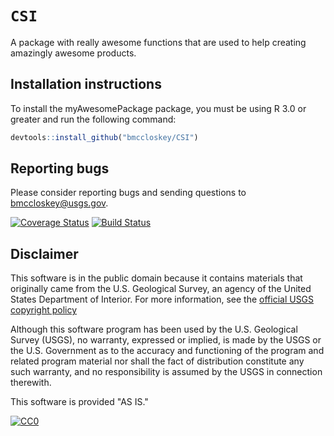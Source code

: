 `CSI`
=====

A package with really awesome functions that are used to help creating amazingly awesome products.

Installation instructions
-------------------------

To install the myAwesomePackage package, you must be using R 3.0 or greater and run the following command:

``` r
devtools::install_github("bmccloskey/CSI")
```

Reporting bugs
--------------

Please consider reporting bugs and sending questions to <bmccloskey@usgs.gov>.

[![Coverage Status](https://coveralls.io/repos/github/USGS-R/CSI/badge.svg?branch=master)](https://coveralls.io/github/USGS-R/CSI?branch=master) [![Build Status](https://travis-ci.org/USGS-R/CSI.svg?branch=master)](https://travis-ci.org/USGS-R/CSI)

Disclaimer
----------

This software is in the public domain because it contains materials that originally came from the U.S. Geological Survey, an agency of the United States Department of Interior. For more information, see the [official USGS copyright policy](https://www2.usgs.gov/visual-id/credit_usgs.html#copyright)

Although this software program has been used by the U.S. Geological Survey (USGS), no warranty, expressed or implied, is made by the USGS or the U.S. Government as to the accuracy and functioning of the program and related program material nor shall the fact of distribution constitute any such warranty, and no responsibility is assumed by the USGS in connection therewith.

This software is provided "AS IS."

[![CC0](http://i.creativecommons.org/p/zero/1.0/88x31.png)](http://creativecommons.org/publicdomain/zero/1.0/)
